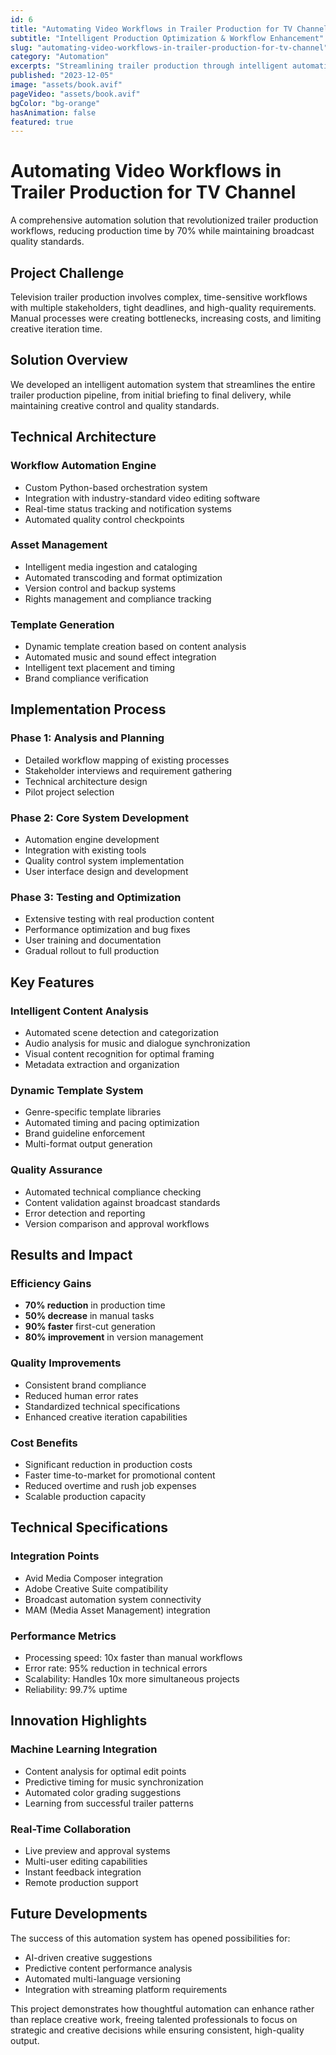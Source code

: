 ```yaml
---
id: 6
title: "Automating Video Workflows in Trailer Production for TV Channel"
subtitle: "Intelligent Production Optimization & Workflow Enhancement"
slug: "automating-video-workflows-in-trailer-production-for-tv-channel"
category: "Automation"
excerpts: "Streamlining trailer production through intelligent automation and workflow optimization"
published: "2023-12-05"
image: "assets/book.avif"
pageVideo: "assets/book.avif"
bgColor: "bg-orange"
hasAnimation: false
featured: true
---
```


# Automating Video Workflows in Trailer Production for TV Channel

A comprehensive automation solution that revolutionized trailer production workflows, reducing production time by 70% while maintaining broadcast quality standards.

## Project Challenge

Television trailer production involves complex, time-sensitive workflows with multiple stakeholders, tight deadlines, and high-quality requirements. Manual processes were creating bottlenecks, increasing costs, and limiting creative iteration time.

## Solution Overview

We developed an intelligent automation system that streamlines the entire trailer production pipeline, from initial briefing to final delivery, while maintaining creative control and quality standards.

## Technical Architecture

### **Workflow Automation Engine**
- Custom Python-based orchestration system
- Integration with industry-standard video editing software
- Real-time status tracking and notification systems
- Automated quality control checkpoints

### **Asset Management**
- Intelligent media ingestion and cataloging
- Automated transcoding and format optimization
- Version control and backup systems
- Rights management and compliance tracking

### **Template Generation**
- Dynamic template creation based on content analysis
- Automated music and sound effect integration
- Intelligent text placement and timing
- Brand compliance verification

## Implementation Process

### **Phase 1: Analysis and Planning**
- Detailed workflow mapping of existing processes
- Stakeholder interviews and requirement gathering
- Technical architecture design
- Pilot project selection

### **Phase 2: Core System Development**
- Automation engine development
- Integration with existing tools
- Quality control system implementation
- User interface design and development

### **Phase 3: Testing and Optimization**
- Extensive testing with real production content
- Performance optimization and bug fixes
- User training and documentation
- Gradual rollout to full production

## Key Features

### **Intelligent Content Analysis**
- Automated scene detection and categorization
- Audio analysis for music and dialogue synchronization
- Visual content recognition for optimal framing
- Metadata extraction and organization

### **Dynamic Template System**
- Genre-specific template libraries
- Automated timing and pacing optimization
- Brand guideline enforcement
- Multi-format output generation

### **Quality Assurance**
- Automated technical compliance checking
- Content validation against broadcast standards
- Error detection and reporting
- Version comparison and approval workflows

## Results and Impact

### **Efficiency Gains**
- **70% reduction** in production time
- **50% decrease** in manual tasks
- **90% faster** first-cut generation
- **80% improvement** in version management

### **Quality Improvements**
- Consistent brand compliance
- Reduced human error rates
- Standardized technical specifications
- Enhanced creative iteration capabilities

### **Cost Benefits**
- Significant reduction in production costs
- Faster time-to-market for promotional content
- Reduced overtime and rush job expenses
- Scalable production capacity

## Technical Specifications

### **Integration Points**
- Avid Media Composer integration
- Adobe Creative Suite compatibility
- Broadcast automation system connectivity
- MAM (Media Asset Management) integration

### **Performance Metrics**
- Processing speed: 10x faster than manual workflows
- Error rate: 95% reduction in technical errors
- Scalability: Handles 10x more simultaneous projects
- Reliability: 99.7% uptime

## Innovation Highlights

### **Machine Learning Integration**
- Content analysis for optimal edit points
- Predictive timing for music synchronization
- Automated color grading suggestions
- Learning from successful trailer patterns

### **Real-Time Collaboration**
- Live preview and approval systems
- Multi-user editing capabilities
- Instant feedback integration
- Remote production support

## Future Developments

The success of this automation system has opened possibilities for:
- AI-driven creative suggestions
- Predictive content performance analysis
- Automated multi-language versioning
- Integration with streaming platform requirements

This project demonstrates how thoughtful automation can enhance rather than replace creative work, freeing talented professionals to focus on strategic and creative decisions while ensuring consistent, high-quality output. 